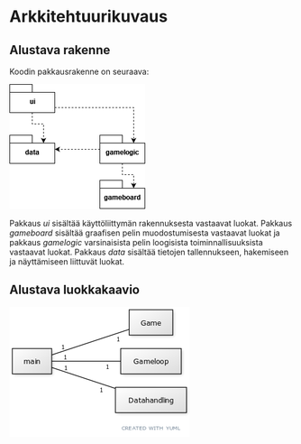 # Arkkitehtuurikuvaus

## Alustava rakenne

Koodin pakkausrakenne on seuraava:

![Pakkausrakenne](kuvat/pakkauskaavio.png)

Pakkaus *ui* sisältää käyttöliittymän rakennuksesta vastaavat luokat. Pakkaus *gameboard*
sisältää graafisen pelin muodostumisesta vastaavat luokat ja pakkaus *gamelogic*
varsinaisista pelin loogisista toiminnallisuuksista vastaavat luokat. Pakkaus *data* 
sisältää tietojen tallennukseen, hakemiseen ja näyttämiseen liittuvät luokat.

## Alustava luokkakaavio

![Luokkakaavio](kuvat/luokkakaavio.png)
